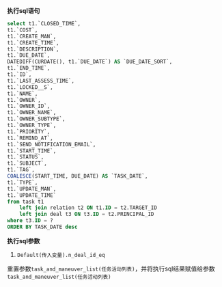 <p class="panel-title"><b>执行sql语句</b></p>

```sql
select t1.`CLOSED_TIME`,
t1.`COST`,
t1.`CREATE_MAN`,
t1.`CREATE_TIME`,
t1.`DESCRIPTION`,
t1.`DUE_DATE`,
DATEDIFF(CURDATE(), t1.`DUE_DATE`) AS `DUE_DATE_SORT`,
t1.`END_TIME`,
t1.`ID`,
t1.`LAST_ASSESS_TIME`,
t1.`LOCKED__S`,
t1.`NAME`,
t1.`OWNER`,
t1.`OWNER_ID`,
t1.`OWNER_NAME`,
t1.`OWNER_SUBTYPE`,
t1.`OWNER_TYPE`,
t1.`PRIORITY`,
t1.`REMIND_AT`,
t1.`SEND_NOTIFICATION_EMAIL`,
t1.`START_TIME`,
t1.`STATUS`,
t1.`SUBJECT`,
t1.`TAG`,
COALESCE(START_TIME, DUE_DATE) AS `TASK_DATE`,
t1.`TYPE`,
t1.`UPDATE_MAN`,
t1.`UPDATE_TIME`
from task t1 
	left join relation t2 ON t1.ID = t2.TARGET_ID 
	left join deal t3 ON t3.ID = t2.PRINCIPAL_ID
where t3.ID = ?
ORDER BY TASK_DATE desc
```

<p class="panel-title"><b>执行sql参数</b></p>

1. `Default(传入变量).n_deal_id_eq`

重置参数`task_and_maneuver_list(任务活动列表)`，并将执行sql结果赋值给参数`task_and_maneuver_list(任务活动列表)`
